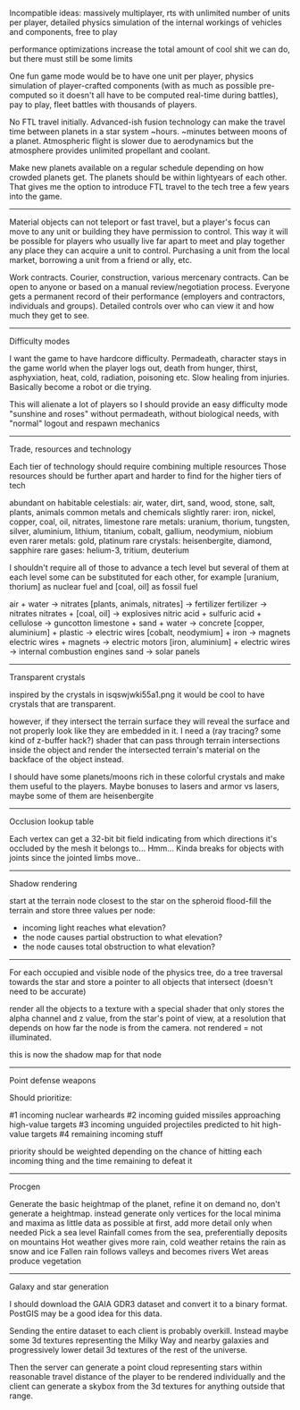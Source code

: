 
Incompatible ideas: massively multiplayer, rts with unlimited number of units per player, detailed physics simulation of the internal workings of vehicles and components, free to play

performance optimizations increase the total amount of cool shit we can do, but there must still be some limits

One fun game mode would be to have one unit per player, physics simulation of player-crafted components (with as much as possible pre-computed so it doesn't all have to be computed real-time during battles), pay to play, fleet battles with thousands of players.

No FTL travel initially. Advanced-ish fusion technology can make the travel time between planets in a star system ~hours. ~minutes between moons of a planet. Atmospheric flight is slower due to aerodynamics but the atmosphere provides unlimited propellant and coolant.

Make new planets available on a regular schedule depending on how crowded planets get. The planets should be within lightyears of each other. That gives me the option to introduce FTL travel to the tech tree a few years into the game.

----

Material objects can not teleport or fast travel, but a player's focus can move to any unit or building they have permission to control. This way it will be possible for players who usually live far apart to meet and play together any place they can acquire a unit to control. Purchasing a unit from the local market, borrowing a unit from a friend or ally, etc.

Work contracts. Courier, construction, various mercenary contracts. Can be open to anyone or based on a manual review/negotiation process. Everyone gets a permanent record of their performance (employers and contractors, individuals and groups). Detailed controls over who can view it and how much they get to see.



----

Difficulty modes

I want the game to have hardcore difficulty. Permadeath, character stays in the game world when the player logs out,
death from hunger, thirst, asphyxiation, heat, cold, radiation, poisoning etc. Slow healing from injuries.
Basically become a robot or die trying.

This will alienate a lot of players so I should provide an easy difficulty mode "sunshine and roses" without permadeath,
without biological needs, with "normal" logout and respawn mechanics

----

Trade, resources and technology

Each tier of technology should require combining multiple resources
Those resources should be further apart and harder to find for the higher tiers of tech

abundant on habitable celestials: air, water, dirt, sand, wood, stone, salt, plants, animals
common metals and chemicals slightly rarer: iron, nickel, copper, coal, oil, nitrates, limestone
rare metals: uranium, thorium, tungsten, silver, aluminium, lithium, titanium, cobalt, gallium, neodymium, niobium
even rarer metals: gold, platinum
rare crystals: heisenbergite, diamond, sapphire
rare gases: helium-3, tritium, deuterium

I shouldn't require all of those to advance a tech level but several of them at each level
some can be substituted for each other, for example [uranium, thorium] as nuclear fuel and [coal, oil] as fossil fuel

air + water -> nitrates
[plants, animals, nitrates] -> fertilizer
fertilizer -> nitrates
nitrates + [coal, oil] -> explosives
nitric acid + sulfuric acid + cellulose -> guncotton
limestone + sand + water -> concrete
[copper, aluminium] + plastic -> electric wires
[cobalt, neodymium] + iron -> magnets
electric wires + magnets -> electric motors
[iron, aluminium] + electric wires -> internal combustion engines
sand -> solar panels


----

Transparent crystals

inspired by the crystals in isqswjwki55a1.png it would be cool to have crystals that are transparent.

however, if they intersect the terrain surface they will reveal the surface and not properly look like they are
embedded in it. I need a (ray tracing? some kind of z-buffer hack?) shader that can pass through terrain
intersections inside the object and render the intersected terrain's material on the backface of the object instead.

I should have some planets/moons rich in these colorful crystals and make them useful to the players. Maybe bonuses
to lasers and armor vs lasers, maybe some of them are heisenbergite

----

Occlusion lookup table

Each vertex can get a 32-bit bit field indicating from which directions it's occluded by the mesh it belongs to...
Hmm...
Kinda breaks for objects with joints since the jointed limbs move..

----

Shadow rendering

start at the terrain node closest to the star on the spheroid
flood-fill the terrain and store three values per node:
 - incoming light reaches what elevation?
 - the node causes partial obstruction to what elevation?
 - the node causes total obstruction to what elevation?


----


For each occupied and visible node of the physics tree, do a tree traversal towards the star and store a pointer to all
objects that intersect (doesn't need to be accurate)

render all the objects to a texture with a special shader that only stores the alpha channel and
z value, from the star's point of view, at a resolution that depends on how far the node is from
the camera. not rendered = not illuminated.

this is now the shadow map for that node


----


Point defense weapons

Should prioritize:

#1 incoming nuclear warheards
#2 incoming guided missiles approaching high-value targets
#3 incoming unguided projectiles predicted to hit high-value targets
#4 remaining incoming stuff

priority should be weighted depending on the chance of hitting each incoming thing and the time remaining to defeat it




----


Procgen

Generate the basic heightmap of the planet, refine it on demand
no, don't generate a heightmap. instead generate only vertices for the local minima and maxima
as little data as possible at first, add more detail only when needed
Pick a sea level
Rainfall comes from the sea, preferentially deposits on mountains
Hot weather gives more rain, cold weather retains the rain as snow and ice
Fallen rain follows valleys and becomes rivers
Wet areas produce vegetation



----

Galaxy and star generation

I should download the GAIA GDR3 dataset and convert it to a binary format. PostGIS may be a good idea for this data.

Sending the entire dataset to each client is probably overkill. Instead maybe some 3d textures
representing the Milky Way and nearby galaxies and progressively lower detail 3d textures of the rest of the universe.

Then the server can generate a point cloud representing stars within reasonable travel distance
of the player to be rendered individually and the client can generate a skybox from the 3d textures
for anything outside that range.


